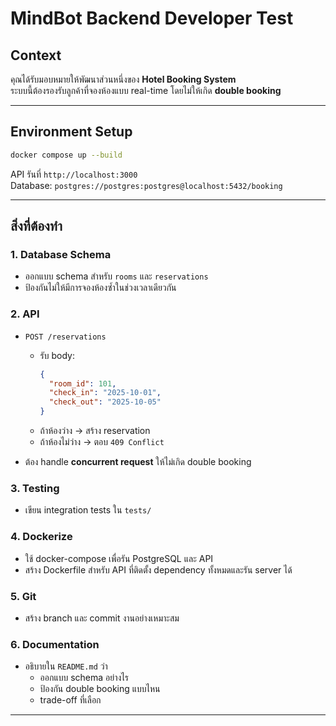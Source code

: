 # MindBot Backend Developer Test

## Context
คุณได้รับมอบหมายให้พัฒนาส่วนหนึ่งของ **Hotel Booking System**  
ระบบนี้ต้องรองรับลูกค้าที่จองห้องแบบ real-time โดยไม่ให้เกิด **double booking**  

---

## Environment Setup
```bash
docker compose up --build
```
API รันที่ `http://localhost:3000`  
Database: `postgres://postgres:postgres@localhost:5432/booking`

---

## สิ่งที่ต้องทำ

### 1. Database Schema
- ออกแบบ schema สำหรับ `rooms` และ `reservations`  
- ป้องกันไม่ให้มีการจองห้องซ้ำในช่วงเวลาเดียวกัน

### 2. API
- `POST /reservations`
  - รับ body:
    ```json
    {
      "room_id": 101,
      "check_in": "2025-10-01",
      "check_out": "2025-10-05"
    }
    ```
  - ถ้าห้องว่าง → สร้าง reservation  
  - ถ้าห้องไม่ว่าง → ตอบ `409 Conflict`  

- ต้อง handle **concurrent request** ให้ไม่เกิด double booking

### 3. Testing
- เขียน integration tests ใน `tests/`

### 4. Dockerize
- ใช้ docker-compose เพื่อรัน PostgreSQL และ API
- สร้าง Dockerfile สำหรับ API ที่ติดตั้ง dependency ทั้งหมดและรัน server ได้

### 5. Git
- สร้าง branch และ commit งานอย่างเหมาะสม

### 6. Documentation
- อธิบายใน `README.md` ว่า
  - ออกแบบ schema อย่างไร
  - ป้องกัน double booking แบบไหน
  - trade-off ที่เลือก

---
